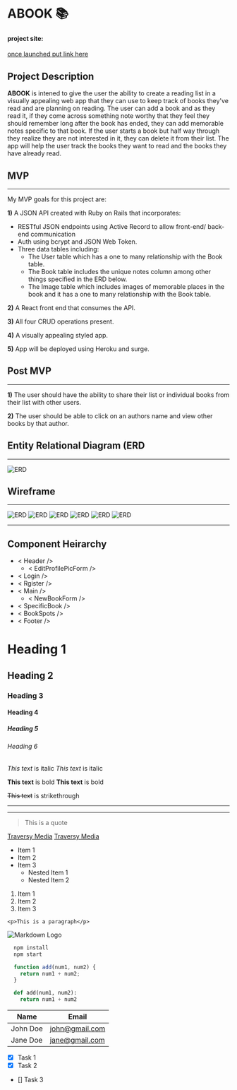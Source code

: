 # ABOOK 📚 
#### project site:  
[once launched put link here](http://www.traversymedia.com)

## Project Description
**ABOOK** is intened to give the user the ability to create a reading list in a visually appealing web app that they can use to keep track of books they've read and are planning on reading. The user can add a book and as they read it, if they come across something note worthy that they feel they should remember long after the book has ended, they can add memorable notes specific to that book. If the user starts a book but half way through they realize they are not interested in it, they can delete it from their list. The app will help the user track the books they want to read and the books they have already read.

## MVP
***
My MVP goals for this project are:

**1)** A JSON API created with Ruby on Rails that incorporates:

* RESTful JSON endpoints using Active Record to allow front-end/ back-end communication  
* Auth using bcrypt and JSON Web Token.
* Three data tables including:
  * The User table which has a one to many   relationship with the Book table.
  * The Book table includes the unique notes column among other things specified in the ERD below.
  * The Image table which includes images of memorable places in the book and it has a one to many relationship with the Book table.


**2)** A React front end that consumes the API.

**3)** All four CRUD operations present.

**4)** A visually appealing styled app.

**5)** App will be deployed using Heroku and surge.

## Post MVP
***
**1)** The user should have the ability to share their list or individual books from their list with other users.

**2)** The user should be able to click on an authors name and view other books by that author.

## Entity Relational Diagram (ERD
***

![ERD](https://i.imgur.com/zIoBXzD.png)

## Wireframe
***
![ERD](https://i.imgur.com/rppMI6g.png)
![ERD](https://i.imgur.com/ysYh8gg.png)
![ERD](https://i.imgur.com/aotjvoo.png)
![ERD](https://i.imgur.com/8ahkY1n.png)
![ERD](https://i.imgur.com/mkn6xzt.png)
![ERD](https://i.imgur.com/E2JTaVB.png)
***

## Component Heirarchy

* < Header />
  * < EditProfilePicForm />
* < Login />
* < Rgister />
* < Main />
  * < NewBookForm />
* < SpecificBook />
* < BookSpots /> 
* < Footer />



<!-- Headings -->
# Heading 1
## Heading 2
### Heading 3
#### Heading 4
##### Heading 5
###### Heading 6
<!-- Italics -->
*This text* is italic
_This text_ is italic
<!-- Strong -->
**This text** is bold
__This text__ is bold
<!-- Strikethrough -->
~~This text~~ is strikethrough
<!-- Horizontal Rule -->
---
___
<!-- Blockquote -->
> This is a quote
<!-- Links -->
[Traversy Media](http://www.traversymedia.com)
[Traversy Media](http://www.traversymedia.com "Traversy Media")
<!-- UL -->
* Item 1
* Item 2
* Item 3
  * Nested Item 1
  * Nested Item 2
<!-- OL -->
1. Item 1
1. Item 2
1. Item 3
<!-- Inline Code Block -->
`<p>This is a paragraph</p>`
<!-- Images -->
![Markdown Logo](https://markdown-here.com/img/icon256.png)
<!-- Github Markdown -->
<!-- Code Blocks -->
```bash
  npm install
  npm start
```
```javascript
  function add(num1, num2) {
    return num1 + num2;
  }
```
```python
  def add(num1, num2):
    return num1 + num2
```
<!-- Tables -->
| Name     | Email          |
| -------- | -------------- |
| John Doe | john@gmail.com |
| Jane Doe | jane@gmail.com |
<!-- Task List -->
* [x] Task 1
* [x] Task 2
* [] Task 3